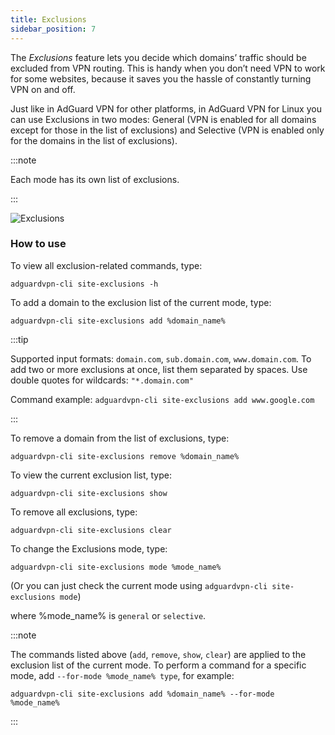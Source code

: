 ```yaml
---
title: Exclusions
sidebar_position: 7
---
```


The _Exclusions_ feature lets you decide which domains’ traffic should be excluded from VPN routing. This is handy when you don’t need VPN to work for some websites, because it saves you the hassle of constantly turning VPN on and off.

Just like in AdGuard VPN for other platforms, in AdGuard VPN for Linux you can use Exclusions in two modes: General (VPN is enabled for all domains except for those in the list of exclusions) and Selective (VPN is enabled only for the domains in the list of exclusions).

:::note

Each mode has its own list of exclusions.

:::

![Exclusions](https://cdn.adguard-vpn.com/blog/new/m6pkdVPN-CLI-exclusions.png)

### How to use

To view all exclusion-related commands, type:

```
adguardvpn-cli site-exclusions -h
```

To add a domain to the exclusion list of the current mode, type:

```
adguardvpn-cli site-exclusions add %domain_name%
```

:::tip

Supported input formats: `domain.com`, `sub.domain.com`, `www.domain.com`. To add two or more exclusions at once, list them separated by spaces. Use double quotes for wildcards: `"*.domain.com"`

Command example: `adguardvpn-cli site-exclusions add www.google.com`

:::

To remove a domain from the list of exclusions, type:

```
adguardvpn-cli site-exclusions remove %domain_name%
```

To view the current exclusion list, type:

```
adguardvpn-cli site-exclusions show
```

To remove all exclusions, type:

```
adguardvpn-cli site-exclusions clear
```

To change the Exclusions mode, type:

```
adguardvpn-cli site-exclusions mode %mode_name%
```

(Or you can just check the current mode using `adguardvpn-cli site-exclusions mode`)

where %mode_name% is `general` or `selective`.

:::note

The commands listed above (`add`, `remove`, `show`, `clear`) are applied to the exclusion list of the current mode. To perform a command for a specific mode, add `--for-mode %mode_name% type`, for example:

```
adguardvpn-cli site-exclusions add %domain_name% --for-mode %mode_name%
```

:::
